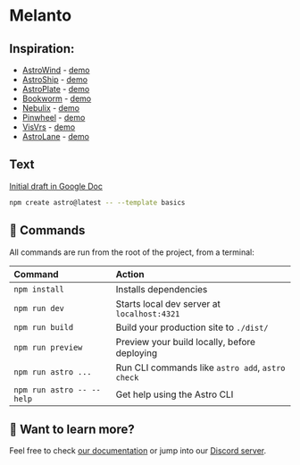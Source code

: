 # Melanto

## Inspiration:

- [AstroWind](https://github.com/onwidget/astrowind) - [demo](https://astrowind.vercel.app/)
- [AstroShip](https://github.com/surjithctly/astroship) - [demo](https://astroship.web3templates.com/)
- [AstroPlate](https://github.com/zeon-studio/astroplate) - [demo](https://astroplate.netlify.app/)
- [Bookworm](https://github.com/themefisher/bookworm-light-astro) - [demo](https://bookworm-light-astro.vercel.app/)
- [Nebulix](https://github.com/unfolding-io/nebulix) - [demo](https://nebulix.unfolding.io/)
- [Pinwheel](https://github.com/themefisher/pinwheel-astro) - [demo](https://pinwheel-astro.vercel.app/)
- [VisVrs](https://github.com/isooosi/VisVrs) - [demo](https://visvrs.vercel.app/)
- [AstroLane](https://github.com/christian-luntok/astro-lane) - [demo](https://www.astro-lane.avenuelabs.co/)

## Text

[Initial draft in Google Doc](https://docs.google.com/document/d/1vS5a0ZuGoOB5-DsH-1q5Ir_-4Jd0Sol16JanCnttPiU/edit?usp=sharing)

```sh
npm create astro@latest -- --template basics
```

## 🧞 Commands

All commands are run from the root of the project, from a terminal:

| Command                   | Action                                           |
| :------------------------ | :----------------------------------------------- |
| `npm install`             | Installs dependencies                            |
| `npm run dev`             | Starts local dev server at `localhost:4321`      |
| `npm run build`           | Build your production site to `./dist/`          |
| `npm run preview`         | Preview your build locally, before deploying     |
| `npm run astro ...`       | Run CLI commands like `astro add`, `astro check` |
| `npm run astro -- --help` | Get help using the Astro CLI                     |

## 👀 Want to learn more?

Feel free to check [our documentation](https://docs.astro.build) or jump into our [Discord server](https://astro.build/chat).

